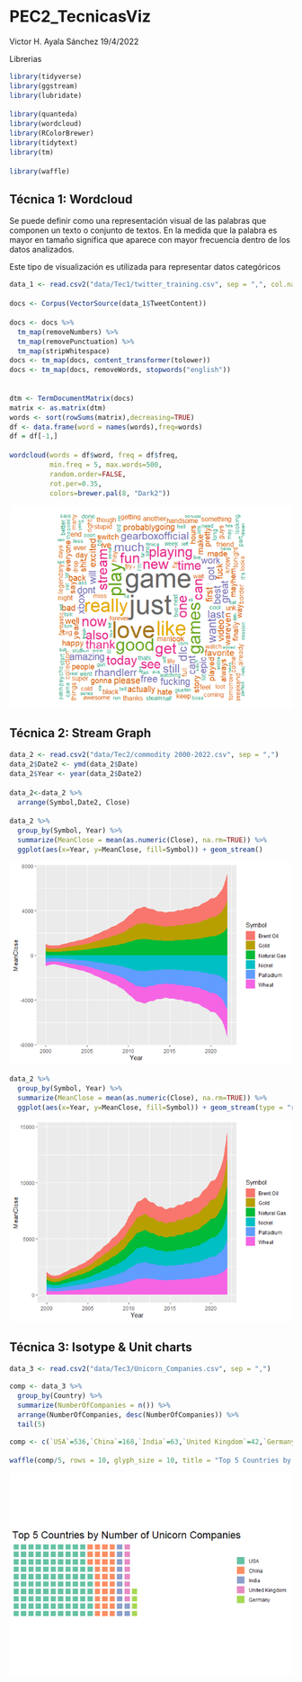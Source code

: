 PEC2\_TecnicasViz
================
Victor H. Ayala Sánchez
19/4/2022

Librerias

``` r
library(tidyverse)
library(ggstream)
library(lubridate)

library(quanteda)
library(wordcloud)
library(RColorBrewer)
library(tidytext)
library(tm)

library(waffle)
```

## Técnica 1: Wordcloud

Se puede definir como una representación visual de las palabras que
componen un texto o conjunto de textos. En la medida que la palabra es
mayor en tamaño significa que aparece con mayor frecuencia dentro de los
datos analizados.

Este tipo de visualización es utilizada para representar datos
categóricos

``` r
data_1 <- read.csv2("data/Tec1/twitter_training.csv", sep = ",", col.names = c('TweetID','Entity','Sentiment','TweetContent'), nrows = 2500)

docs <- Corpus(VectorSource(data_1$TweetContent))

docs <- docs %>%
  tm_map(removeNumbers) %>%
  tm_map(removePunctuation) %>%
  tm_map(stripWhitespace)
docs <- tm_map(docs, content_transformer(tolower))
docs <- tm_map(docs, removeWords, stopwords("english"))


dtm <- TermDocumentMatrix(docs)
matrix <- as.matrix(dtm)
words <- sort(rowSums(matrix),decreasing=TRUE) 
df <- data.frame(word = names(words),freq=words)
df = df[-1,]

wordcloud(words = df$word, freq = df$freq, 
          min.freq = 5, max.words=500, 
          random.order=FALSE, 
          rot.per=0.35,
          colors=brewer.pal(8, "Dark2"))
```

![](Readme_files/figure-gfm/unnamed-chunk-2-1.png)<!-- -->

## Técnica 2: Stream Graph

``` r
data_2 <- read.csv2("data/Tec2/commodity 2000-2022.csv", sep = ",")
data_2$Date2 <- ymd(data_2$Date)
data_2$Year <- year(data_2$Date2)

data_2<-data_2 %>% 
  arrange(Symbol,Date2, Close) 

data_2 %>% 
  group_by(Symbol, Year) %>% 
  summarize(MeanClose = mean(as.numeric(Close), na.rm=TRUE)) %>%
  ggplot(aes(x=Year, y=MeanClose, fill=Symbol)) + geom_stream()
```

![](Readme_files/figure-gfm/unnamed-chunk-3-1.png)<!-- -->

``` r
data_2 %>% 
  group_by(Symbol, Year) %>% 
  summarize(MeanClose = mean(as.numeric(Close), na.rm=TRUE)) %>%
  ggplot(aes(x=Year, y=MeanClose, fill=Symbol)) + geom_stream(type = "ridge") 
```

![](Readme_files/figure-gfm/unnamed-chunk-4-1.png)<!-- -->

## Técnica 3: Isotype & Unit charts

``` r
data_3 <- read.csv2("data/Tec3/Unicorn_Companies.csv", sep = ",")
```

``` r
comp <- data_3 %>% 
  group_by(Country) %>% 
  summarize(NumberOfCompanies = n()) %>% 
  arrange(NumberOfCompanies, desc(NumberOfCompanies)) %>% 
  tail(5)
```

``` r
comp <- c(`USA`=536,`China`=168,`India`=63,`United Kingdom`=42,`Germany`=24)

waffle(comp/5, rows = 10, glyph_size = 10, title = "Top 5 Countries by Number of Unicorn Companies",  pad = 12)
```

![](Readme_files/figure-gfm/unnamed-chunk-7-1.png)<!-- -->
